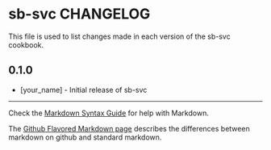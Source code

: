 sb-svc CHANGELOG
================

This file is used to list changes made in each version of the sb-svc cookbook.

0.1.0
-----
- [your_name] - Initial release of sb-svc

- - -
Check the [Markdown Syntax Guide](http://daringfireball.net/projects/markdown/syntax) for help with Markdown.

The [Github Flavored Markdown page](http://github.github.com/github-flavored-markdown/) describes the differences between markdown on github and standard markdown.
